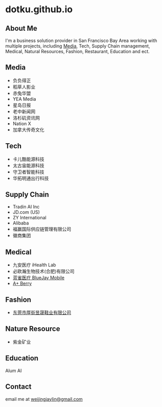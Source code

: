 # dotku.github.io

## About Me

I'm a business solution provider in San Francisco Bay Area working with multiple projects, 
including [Media](/marketing), Tech, Supply Chain management, Medical, Natural Resources,
Fashion, Restaurant, Education and ect.

## Media

* 负负得正
* 稻草人影业
* 赤兔华盟
* YEA Media
* 星岛日报
* 老中新闻网
* 洛杉矶资讯网
* Nation X
* 加拿大传奇文化

## Tech

* 卡儿酷能源科技
* 太古宙能源科技
* 守卫者智能科技
* 华拓明通出行科技

## Supply Chain

* Tradin AI Inc
* JD.com (US)
* ZY International
* Alibaba
* 福赢国际供应链管理有限公司
* 徽商集团

## Medical

* 九安医疗 iHealth Lab
* 必欧瀚生物技术(合肥)有限公司
* [蓝雀医疗 BlueJay Mobile](https://www.bluejayhealth.com/)
* [A+ Berry](https://aplusberry.com/)

## Fashion

* [东莞市厚街昱晟鞋业有限公司](https://dotku.us/dongguan-houjie-yusheng-shoes/)

## Nature Resource

* 紫金矿业

## Education

Alum AI

## Contact

email me at [weijingjaylin@gmail.com](mailto:weijingjaylin@gmail.com)
